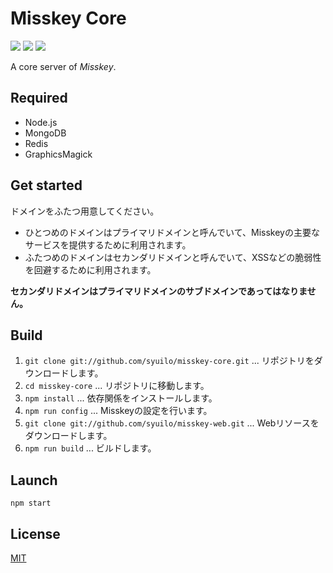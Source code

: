 Misskey Core
============

[![][travis-badge]][travis-link]
[![][dependencies-badge]][dependencies-link]
[![][mit-badge]][mit]

A core server of *Misskey*.

Required
--------
* Node.js
* MongoDB
* Redis
* GraphicsMagick

Get started
-----------
ドメインをふたつ用意してください。

* ひとつめのドメインはプライマリドメインと呼んでいて、Misskeyの主要なサービスを提供するために利用されます。
* ふたつめのドメインはセカンダリドメインと呼んでいて、XSSなどの脆弱性を回避するために利用されます。

**セカンダリドメインはプライマリドメインのサブドメインであってはなりません。**

Build
-----
1. `git clone git://github.com/syuilo/misskey-core.git` ... リポジトリをダウンロードします。
2. `cd misskey-core` ... リポジトリに移動します。
3. `npm install` ... 依存関係をインストールします。
4. `npm run config` ... Misskeyの設定を行います。
5. `git clone git://github.com/syuilo/misskey-web.git` ... Webリソースをダウンロードします。
6. `npm run build` ... ビルドします。

Launch
------
`npm start`

License
-------
[MIT](LICENSE)

[mit]:                http://opensource.org/licenses/MIT
[mit-badge]:          https://img.shields.io/badge/license-MIT-444444.svg?style=flat-square
[travis-link]:        https://travis-ci.org/syuilo/misskey-core
[travis-badge]:       http://img.shields.io/travis/syuilo/misskey-core.svg?style=flat-square
[dependencies-link]:  https://gemnasium.com/syuilo/misskey-core
[dependencies-badge]: https://img.shields.io/gemnasium/syuilo/misskey-core.svg?style=flat-square
